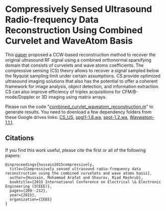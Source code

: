 # Compressively Sensed Ultrasound Radio-frequency Data Reconstruction Using Combined Curvelet and WaveAtom Basis

This [paper](https://arafathm.github.io/assets/pdf/mah2015a.pdf) proposed a CCW-based reconstruction method to recover the original ultrasound RF signal using a combined orthonormal sparsifying domain that consists of curvelets and wave atoms coefficients. The compressive sensing (CS) theory allows to recover a signal sampled below the Nyquist sampling limit under certain assumptions. CS provide optimized ultrasound imaging solutions that also has the potential to offer a coherent framework for image analysis, object detection, and information extraction. CS can also improve efficiency of triplex acquisitions for CFM/B-mode/Doppler or 3D imaging using matrix arrays. 

Please run the code "[combined_curvlet_waveatom_reconstruction.m](https://github.com/marafathussain/Combined_CL_WA/blob/main/combined_curvlet_waveatom_reconstruction.m)" to generate results. You need to doenload a few dependency folders from these Google drives links: [CS_US](https://drive.google.com/drive/folders/1yZZEzAmkk4_I2Tiu7iHDf7nM0n0BqgBK?usp=sharing), [spgl1-1.8.wa](https://drive.google.com/drive/folders/1CxfnG6NT74ndhL2dpMNeC2f5wizCxLTG?usp=sharing), [spot-1.2.wa](https://drive.google.com/drive/folders/1mby688N7ImqfU9_PYNnlRTiWmczmyHST?usp=sharing), [Wavwatom-1.1.1](https://drive.google.com/drive/folders/17uPLdaGf_PNBLXBKjlYY7aKXGA-hNX0D?usp=sharing).

## Citations
If you find this work useful, please cite the first or all of the following papers:
```
@inproceedings{hussain2015compressively,
  title={Compressively sensed ultrasound radio-frequency data reconstruction using the combined curvelets and wave atoms basis},
  author={Hussain, Mohammad Arafat and Shourov, Riad Mashrub},
  booktitle={2015 International Conference on Electrical \& Electronic Engineering (ICEEE)},
  pages={209--212},
  year={2015},
  organization={IEEE}
}
```
